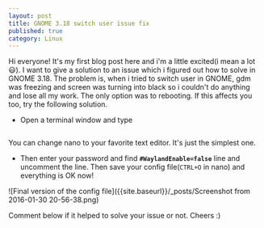 ```yaml
---
layout: post
title: GNOME 3.18 switch user issue fix
published: true
category: Linux
---
```


Hi everyone! It's my first blog post here and i'm a little excited(i mean a lot :smiley:). I want to give a solution to an issue which i figured out how to solve in GNOME 3.18. The problem is, when i tried to switch user in GNOME, gdm was freezing and screen was turning into black so i couldn't do anything and lose all my work. The only option was to rebooting. If this affects you too, try the following solution.

- Open a terminal window and type 
```sudo nano /etc/gdm/custom.conf
```
You can change nano to your favorite text editor. It's just the simplest one.

- Then enter your password and find **`#WaylandEnable=false`** line and uncomment the line. Then save your config file(`CTRL+O` in nano) and everything is OK now! 

![Final version of the config file]({{site.baseurl}}/_posts/Screenshot from 2016-01-30 20-56-38.png)

Comment below if it helped to solve your issue or not. Cheers :) 



